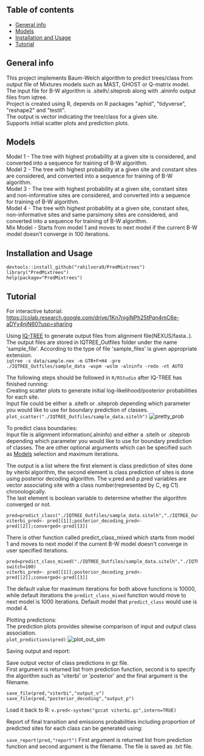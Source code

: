 ## Table of contents
* [General info](#general-info)
* [Models](#models)
* [Installation and Usage](#Installation)
* [Tutorial](#Tutorial)

## General info
This project implements Baum-Welch algorithm to predict trees/class from output file of Mixtures models such as MAST, GHOST or Q-matrix model.\
The input file for B-W algorithm is .sitelh/.siteprob along with .alninfo output files from iqtree.\
Project is created using R, depends on R packages "aphid", "tidyverse", "reshape2" and "testit".\
The output is vector indicating the tree/class for a given site.\
Supports initial scatter plots and prediction plots.

## Models
Model 1 - The tree with highest probability at a given site is considered, and converted into a sequence for training of B-W algorithm.\
Model 2 - The tree with highest probability at a given site and constant sites are considered, and converted into a sequence for training of B-W algorithm.\
Model 3 - The tree with highest probability at a given site, constant sites and non-informative sites are considered, and converted into a sequence for training of B-W algorithm.\
Model 4 - The tree with highest probability at a given site, constant sites, non-informative sites and same parsimony sites are considered, and converted into a sequence for training of B-W algorithm.\
Mix Model - Starts from model 1 and moves to next model if the current B-W model doesn't converge in 100 iterations.

## Installation and Usage
```
devtools::install_github("rahilvora9/PredMixtrees")
library("PredMixtrees")
help(package="PredMixtrees")
```

## Tutorial
For interactive tutorial:\
https://colab.research.google.com/drive/1Kn7nigiNPh25tPqn4mC6e-aDYy4njN60?usp=sharing

Using [IQ-TREE](https://github.com/iqtree/iqtree2) to generate output files from alignment file(NEXUS/fasta..). The output files are stored in IQTREE_Outfiles folder under the name 'sample_file'. According to the type of file 'sample_files' is given appropriate extension.\
```iqtree -s data/sample.nex -m GTR+F+H4 -pre ./IQTREE_Outfiles/sample_data -wspm -wslm -alninfo -redo -nt AUTO```

The following steps should be followed in ```R/RStudio``` after IQ-TREE has finished running:\
Creating scatter plots to generate initial log-likelihood/posterior probabilities for each site.\
Input file could be either a .sitelh or .siteprob depending which parameter you would like to use for boundary prediction of classes.\
```plot_scatter("./IQTREE_Outfiles/sample_data.sitelh")```
![pretty_prob](https://user-images.githubusercontent.com/11074196/162411279-696e1ee1-cfe0-4376-8cf3-374d2949c506.png)


To predict class boundaries:\
Input file is alignment information(.alninfo) and either a .sitelh or .siteprob depending which parameter you would like to use for boundary prediction of classes. The are other optional arguments which can be specified such as [Models](#models) selection and maximum iterations.

The output is a list where the first element is class prediction of sites done by viterbi algorithm, the second element is class prediction of sites is done using posterior decoding algorithm. The v.pred and p.pred variables are vector associating site with a class number(represented by C, eg C1) chronologically.\
The last element is boolean variable to determine whether the algorithm converged or not.

```
pred=predict_class("./IQTREE_Outfiles/sample_data.sitelh","./IQTREE_Outfiles/sample_data.alninfo",model=3)
viterbi_pred<- pred[[1]];posterior_decoding_pred<-pred[[2]];converged<-pred[[3]]
```

There is other function called predict_class_mixed which starts from model 1 and moves to next model if the current B-W model doesn't converge in user specified iterations.

```
pred=predict_class_mixed("./IQTREE_Outfiles/sample_data.sitelh","./IQTREE_Outfiles/sample_data.alninfo", switch=100)
viterbi_pred<- pred[[1]];posterior_decoding_pred<-pred[[2]];converged<-pred[[3]]
```

The default value for maximum iterations for both above functions is 10000, while default iterations the `predict_class_mixed` function would move to next model is 1000 iterations. Default model that `predict_class` would use is model 4.

Plotting predictions:\
The prediction plots provides sitewise comparison of input and output class association.\
```plot_predictions(pred)```
![plot_out_sim](https://user-images.githubusercontent.com/11074196/162411235-3ba823be-7a19-409b-a3d5-ebd00c2db20f.png)


Saving output and report:

Save output vector of class predictions in gz file.\
First argument is returned list from prediction function, second is to specify the algorithm such as 'viterbi' or 'posterior' and the final argument is the filename.

```
save_file(pred,"viterbi","output_v")
save_file(pred,"posterior_decoding","output_p")
```

Load it back to R:
```v.pred<-system("gzcat viterbi.gz",intern=TRUE)```

Report of final transition and emissions probabilities including proportion of predicted sites for each class can be generated using:

```save_report(pred,"report")```
First argument is returned list from prediction function and second argument is the filename. The file is saved as .txt file.
